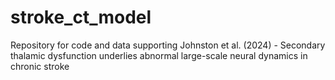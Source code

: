 # stroke_ct_model
Repository for code and data supporting Johnston et al. (2024) - Secondary thalamic dysfunction underlies abnormal large-scale neural dynamics in chronic stroke
